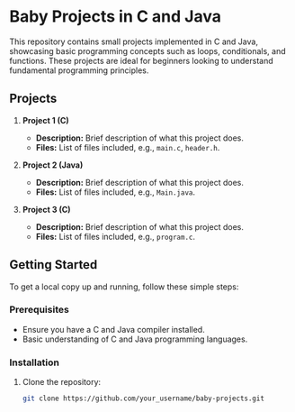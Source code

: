 # Baby Projects in C and Java

This repository contains small projects implemented in C and Java, showcasing basic programming concepts such as loops, conditionals, and functions. These projects are ideal for beginners looking to understand fundamental programming principles.

## Projects

1. **Project 1 (C)**
   - **Description:** Brief description of what this project does.
   - **Files:** List of files included, e.g., `main.c`, `header.h`.

2. **Project 2 (Java)**
   - **Description:** Brief description of what this project does.
   - **Files:** List of files included, e.g., `Main.java`.

3. **Project 3 (C)**
   - **Description:** Brief description of what this project does.
   - **Files:** List of files included, e.g., `program.c`.

## Getting Started

To get a local copy up and running, follow these simple steps:

### Prerequisites

- Ensure you have a C and Java compiler installed.
- Basic understanding of C and Java programming languages.

### Installation

1. Clone the repository:
   ```sh
   git clone https://github.com/your_username/baby-projects.git
